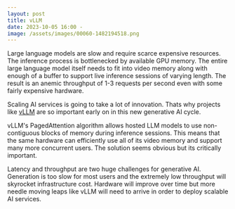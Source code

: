 ```yaml
---
layout: post
title: vLLM
date: 2023-10-05 16:00 -
image: /assets/images/00060-1482194518.png
---
```


Large language models are slow and require scarce expensive resources.  The inference process is bottlenecked by available GPU memory.  The entire large language model itself needs to fit into video memory along with enough of a buffer to support live inference sessions of varying length.  The result is an anemic throughput of 1-3 requests per second even with some fairly expensive hardware.

Scaling AI services is going to take a lot of innovation.  Thats why projects like [vLLM](https://vllm.ai) are so important early on in this new generative AI cycle.

vLLM's PagedAttention algorithm allows hosted LLM models to use non-contiguous blocks of memory during inference sessions.  This means that the same hardware can efficiently use all of its video memory and support many more concurrent users.  The solution seems obvious but its critically important.

Latency and throughput are two huge challenges for generative AI.  Generation is too slow for most users and the extremely low throughput will skyrocket infrastructure cost.  Hardware will improve over time but more needle moving leaps like vLLM will need to arrive in order to deploy scalable AI services.